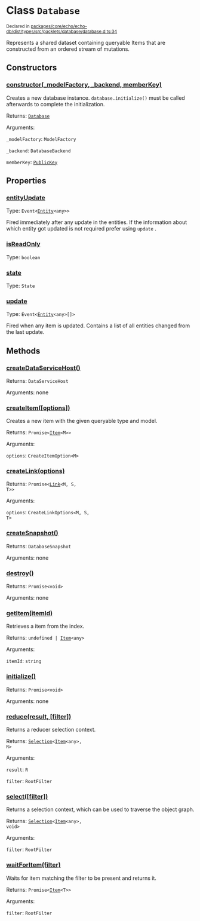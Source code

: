 # Class `Database`
<sub>Declared in [packages/core/echo/echo-db/dist/types/src/packlets/database/database.d.ts:34]()</sub>


Represents a shared dataset containing queryable Items that are constructed from an ordered stream of mutations.

## Constructors
### [constructor(_modelFactory, _backend, memberKey)]()


Creates a new database instance.  `database.initialize()`  must be called afterwards to complete the initialization.

Returns: <code>[Database](/api/@dxos/react-client/classes/Database)</code>

Arguments: 

`_modelFactory`: <code>ModelFactory</code>

`_backend`: <code>DatabaseBackend</code>

`memberKey`: <code>[PublicKey](/api/@dxos/react-client/classes/PublicKey)</code>

## Properties
### [entityUpdate]()
Type: <code>Event&lt;[Entity](/api/@dxos/react-client/classes/Entity)&lt;any&gt;&gt;</code>

Fired immediately after any update in the entities.
If the information about which entity got updated is not required prefer using  `update` .
### [isReadOnly]()
Type: <code>boolean</code>
### [state]()
Type: <code>State</code>
### [update]()
Type: <code>Event&lt;[Entity](/api/@dxos/react-client/classes/Entity)&lt;any&gt;[]&gt;</code>

Fired when any item is updated.
Contains a list of all entities changed from the last update.

## Methods
### [createDataServiceHost()]()


Returns: <code>DataServiceHost</code>

Arguments: none
### [createItem(\[options\])]()


Creates a new item with the given queryable type and model.

Returns: <code>Promise&lt;[Item](/api/@dxos/react-client/classes/Item)&lt;M&gt;&gt;</code>

Arguments: 

`options`: <code>CreateItemOption&lt;M&gt;</code>
### [createLink(options)]()


Returns: <code>Promise&lt;[Link](/api/@dxos/react-client/classes/Link)&lt;M, S, T&gt;&gt;</code>

Arguments: 

`options`: <code>CreateLinkOptions&lt;M, S, T&gt;</code>
### [createSnapshot()]()


Returns: <code>DatabaseSnapshot</code>

Arguments: none
### [destroy()]()


Returns: <code>Promise&lt;void&gt;</code>

Arguments: none
### [getItem(itemId)]()


Retrieves a item from the index.

Returns: <code>undefined | [Item](/api/@dxos/react-client/classes/Item)&lt;any&gt;</code>

Arguments: 

`itemId`: <code>string</code>
### [initialize()]()


Returns: <code>Promise&lt;void&gt;</code>

Arguments: none
### [reduce(result, \[filter\])]()


Returns a reducer selection context.

Returns: <code>[Selection](/api/@dxos/react-client/classes/Selection)&lt;[Item](/api/@dxos/react-client/classes/Item)&lt;any&gt;, R&gt;</code>

Arguments: 

`result`: <code>R</code>

`filter`: <code>RootFilter</code>
### [select(\[filter\])]()


Returns a selection context, which can be used to traverse the object graph.

Returns: <code>[Selection](/api/@dxos/react-client/classes/Selection)&lt;[Item](/api/@dxos/react-client/classes/Item)&lt;any&gt;, void&gt;</code>

Arguments: 

`filter`: <code>RootFilter</code>
### [waitForItem(filter)]()


Waits for item matching the filter to be present and returns it.

Returns: <code>Promise&lt;[Item](/api/@dxos/react-client/classes/Item)&lt;T&gt;&gt;</code>

Arguments: 

`filter`: <code>RootFilter</code>